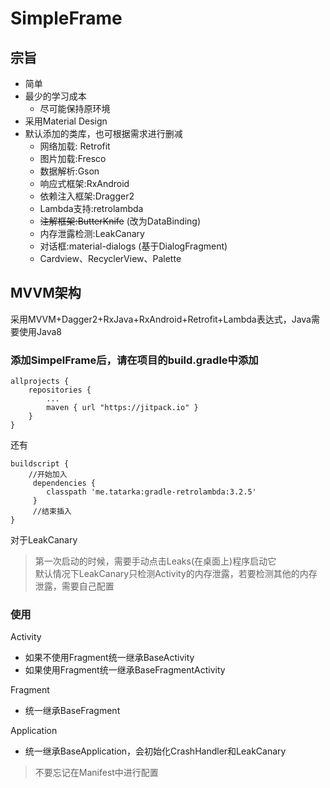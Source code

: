 # SimpleFrame #
## 宗旨 ##
- 简单
- 最少的学习成本
	- 尽可能保持原环境
- 采用Material Design
- 默认添加的类库，也可根据需求进行删减
	- 网络加载: Retrofit
	- 图片加载:Fresco
	- 数据解析:Gson
	- 响应式框架:RxAndroid
	- 依赖注入框架:Dragger2
	- Lambda支持:retrolambda  
	- <s>注解框架:ButterKnife</s> (改为DataBinding)
	- 内存泄露检测:LeakCanary
	- 对话框:material-dialogs (基于DialogFragment)
	- Cardview、RecyclerView、Palette

## MVVM架构 ##
采用MVVM+Dagger2+RxJava+RxAndroid+Retrofit+Lambda表达式，Java需要使用Java8
	
### 添加SimpelFrame后，请在项目的build.gradle中添加  

	allprojects {
    	repositories {
    	    ...
    	    maven { url "https://jitpack.io" }
    	}
	}

还有

	buildscript {
		//开始加入
		 dependencies {
		 	classpath 'me.tatarka:gradle-retrolambda:3.2.5'
		 }
		 //结束插入
	}

对于LeakCanary  
> 第一次启动的时候，需要手动点击Leaks(在桌面上)程序启动它  
> 默认情况下LeakCanary只检测Activity的内存泄露，若要检测其他的内存泄露，需要自己配置

### 使用 ###
Activity

- 如果不使用Fragment统一继承BaseActivity
- 如果使用Fragment统一继承BaseFragmentActivity  

Fragment

- 统一继承BaseFragment

Application

- 统一继承BaseApplication，会初始化CrashHandler和LeakCanary

> 不要忘记在Manifest中进行配置

	

	